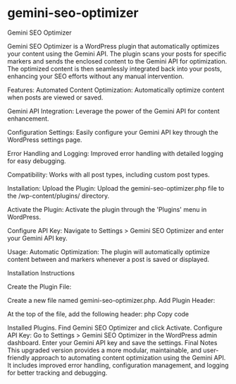# gemini-seo-optimizer
Gemini SEO Optimizer

Gemini SEO Optimizer is a WordPress plugin that automatically optimizes your content using the Gemini API. The plugin scans your posts for specific markers and sends the enclosed content to the Gemini API for optimization. The optimized content is then seamlessly integrated back into your posts, enhancing your SEO efforts without any manual intervention.

Features:
Automated Content Optimization: Automatically optimize content when posts are viewed or saved.

Gemini API Integration: Leverage the power of the Gemini API for content enhancement.

Configuration Settings: Easily configure your Gemini API key through the WordPress settings page.

Error Handling and Logging: Improved error handling with detailed logging for easy debugging.

Compatibility: Works with all post types, including custom post types.

Installation:
Upload the Plugin: Upload the gemini-seo-optimizer.php file to the /wp-content/plugins/ directory.

Activate the Plugin: Activate the plugin through the 'Plugins' menu in WordPress.

Configure API Key: Navigate to Settings > Gemini SEO Optimizer and enter your Gemini API key.

Usage:
Automatic Optimization: The plugin will automatically optimize content between <!--start--> and <!--end--> markers whenever a post is saved or displayed.

Installation Instructions

Create the Plugin File:

Create a new file named gemini-seo-optimizer.php.
Add Plugin Header:

At the top of the file, add the following header:
php
Copy code

<?php
/*
Plugin Name: Gemini SEO Optimizer
Description: A plugin to automatically optimize content using the Gemini API.
Version: 2.0
Author: Your Name
*/

Copy the Code:

Copy the upgraded plugin code provided above into this file below the header.
Upload to WordPress:

Upload the gemini-seo-optimizer.php file to the /wp-content/plugins/ directory of your WordPress installation.
Activate the Plugin:

Go to the WordPress admin dashboard.
Navigate to Plugins > Installed Plugins.
Find Gemini SEO Optimizer and click Activate.
Configure API Key:

Go to Settings > Gemini SEO Optimizer in the WordPress admin dashboard.
Enter your Gemini API key and save the settings.
Final Notes
This upgraded version provides a more modular, maintainable, and user-friendly approach to automating content optimization using the Gemini API. It includes improved error handling, configuration management, and logging for better tracking and debugging.
